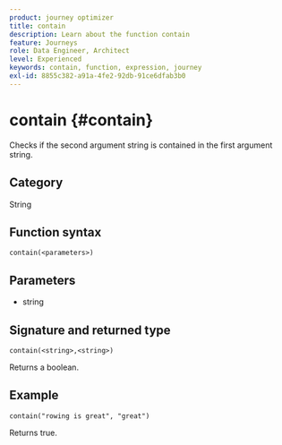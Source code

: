 ```yaml
---
product: journey optimizer
title: contain
description: Learn about the function contain
feature: Journeys
role: Data Engineer, Architect
level: Experienced
keywords: contain, function, expression, journey
exl-id: 8855c382-a91a-4fe2-92db-91ce6dfab3b0
---
```

# contain {#contain}

Checks if the second argument string is contained in the first argument string.

## Category

String

## Function syntax

`contain(<parameters>)`

## Parameters

* string

## Signature and returned type

`contain(<string>,<string>)`

Returns a boolean.

## Example

`contain("rowing is great", "great")`

Returns true.
